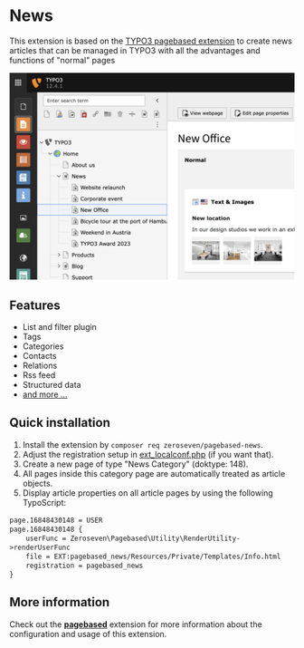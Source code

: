 # News

This extension is based on the [TYPO3 pagebased extension](../pagebased/README.md) to create news articles that can be
managed in TYPO3 with all the advantages and functions of "normal" pages

![Page based news articles in TYPO3](Resources/Public/Images/Example.png)

## Features

- List and filter plugin
- Tags
- Categories
- Contacts
- Relations
- Rss feed
- Structured data
- [and more …](https://github.com/zeroseven/pagebased#readme)

## Quick installation

1. Install the extension by `composer req zeroseven/pagebased-news`.
2. Adjust the registration setup in [ext_localconf.php](ext_localconf.php) (if you want that).
3. Create a new page of type "News Category" (doktype: 148).
4. All pages inside this category page are automatically treated as article objects.
5. Display article properties on all article pages by using the following TypoScript:

```typo3_typoscript
page.16848430148 = USER
page.16848430148 {
    userFunc = Zeroseven\Pagebased\Utility\RenderUtility->renderUserFunc
    file = EXT:pagebased_news/Resources/Private/Templates/Info.html
    registration = pagebased_news
}
```

## More information

Check out the **[pagebased](../pagebased/README.md)** extension for more information about the configuration and usage
of this extension.
